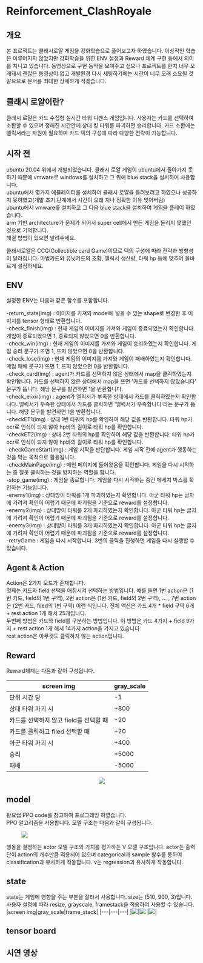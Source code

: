 # Reinforcement_ClashRoyale

## 개요
본 프로젝트는 클래시로얄 게임을 강화학습으로 풀어보고자 하였습니다. 이상적인 학습은 이루어지지 않았지만 강화학습을 위한 ENV 설정과 Reward 체계 구현 등에서 의미를 지니고 있습니다. 동영상으로 구현 동작을 보여주고 싶으나 프로젝트를 한지 너무 오래돼서 괜찮은 동영상이 없고 개발환경 다시 세팅하기에는 시간이 너무 오래 소요될 것 같으므로 문서를 최대한 상세하게 적겠습니다.

## 클래시 로얄이란?
클래시 로얄은 카드 수집형 실시간 타워 디펜스 게임입니다. 사용자는 카드를 선택하여 소환할 수 있으며 정해진 시간안에 상대 킹 타워를 파괴하면 승리합니다. 카드 소환에는 엘릭서라는 자원이 필요하며 카드 덱의 구성에 따라 다양한 전략이 가능합니다.

## 시작 전
ubuntu 20.04 위에서 개발되었습니다. 클래시 로얄 게임이 ubuntu에서 돌아가지 못하기 때문에 vmware로 windows를 설치하고 그 위에 blue stack을 설치하여 사용합니다.<br>
ubuntu에서 몇가지 에뮬레이터를 설치하여 클래시 로얄을 돌려보려고 하였으나 성공하지 못하였고(개발 초기 단계에서 시간이 오래 지나 정확한 이유 잊어버림) <br>
ubuntu에서 vmware를 설치하고 그 다음 blue stack을 설치하여 게임을 플레이 하였습니다.<br>
arm 기반 architecture가 문제가 되어서 super cell에서 만든 게임을 돌리지 못했던 것으로 기억합니다.<br>
해결 방법이 있으면 알려주세요.


클래시로얄은 CCG(Collectible card Game)이므로 덱의 구성에 따라 전략과 방향성이 달라집니다. 마법카드와 유닛카드의 조합, 앨릭서 생산량, 타워 hp 등에 맞추어 올바르게 설정하세요.

## ENV

설정한 ENV는 다음과 같은 함수를 포함합니다.

 -return_state(img) : 이미지를 가져와 model에 넣을 수 있는 shape로 변경한 후 이미지를 tensor 형태로 반환합니다.<br>
 -check_finish(img) : 현재 게임의 이미지를 가져와 게임이 종료되었는지 확인합니다. 게임이 종료되었으면 1, 종료되지 않았으면 0을 반환합니다.<br>
 -check_win(img) : 현재 게임의 이미지를 가져와 게임이 승리하였는지 확인합니다. 게임 승리 문구가 뜨면 1, 뜨지 않았으면 0을 반환합니다. <br>
 -check_lose(img) : 현재 게임의 이미지를 가져와 게임이 패배하였는지 확인합니다. 게임 패배 문구가 뜨면 1, 뜨지 않았으면 0을 반환합니다. <br>
 -check_card(img) : agent가 카드를 선택하지 않은 상태에서 map을 클릭하였는지 확인합니다. 카드를 선택하지 않은 상태에서 map을 뜨면 '카드를 선택하지 않았습니다' 문구가 뜹니다. 해당 문구를 발견하면 1을 반환합니다.<br>
 -check_elixir(img) : agent가 엘릭서가 부족한 상태에서 카드를 클릭하였는지 확인합니다. 엘릭서가 부족한 상태에서 카드를 클릭하면 '엘릭서가 부족합니다'라는 문구가 뜹니다. 해당 문구를 발견하면 1을 반환합니다.<br>
 -checkET1(img) : 상대 1번 타워의 hp를 확인하여 해당 값을 반환합니다. 타워 hp가 ocr로 인식이 되지 않아 hp바의 길이로 타워 hp를 확인합니다.<br>
 -checkET2(img) : 상대 2번 타워의 hp를 확인하여 해당 값을 반환합니다. 타워 hp가 ocr로 인식이 되지 않아 hp바의 길이로 타워 hp를 확인합니다.<br>
 -checkGameStart(img) : 게임 시작을 판단합니다. 게임 시작 전에 agent가 행동하는 것을 막는 목적으로 활용됩니다.<br>
 -checkMainPage(img) : 메인 페이지에 들어왔음을 확인합니다. 게임을 다시 시작하는 중 잘못 클릭하는 것을 방지하는 역할을 합니다.<br>
 -stop_game(img) : 게임을 종료합니다. 게임을 다시 시작하는 중간 메세지 박스를 확인하는 기능입니다.<br>
 -enemy1(img) : 상대방이 타워를 1개 파괴하였는지 확인합니다. 아군 타워 hp는 글자에 가려져 확인이 어렵기 때문에 파괴됨을 기준으로 reward를 설정합니다.<br>
 -enemy2(img) : 상대방이 타워를 2개 파괴하였는지 확인합니다. 아군 타워 hp는 글자에 가려져 확인이 어렵기 때문에 파괴됨을 기준으로 reward를 설정합니다.<br>
 -enemy3(img) : 상대방이 타워를 3개 파괴하였는지 확인합니다. 아군 타워 hp는 글자에 가려져 확인이 어렵기 때문에 파괴됨을 기준으로 reward를 설정합니다.<br>
 -retryGame : 게임을 다시 시작합니다. 3번의 클릭을 진행하면 게임을 다시 실행할 수 있습니다.<br>

## Agent & Action

Action은 2가지 모드가 존재합니다.<br>
첫째는 카드와 field 선택을 매칭시켜 선택하는 방법입니다. 예를 들면 1번 action은 (1번 카드, field의 1번 구역), 2번 action은 (1번 카드, field의 2번 구역), ... , 7번 action은 (2번 카드, filed의 1번 구역) 이런 식입니다. 전체 액션은 카드 4개 * field 구역 6개 + rest action 1개 해서 25개입니다.<br>
두번째 방법은 카드와 field를 구분하는 방법입니다. 이 방법은 카드 4가지 + field 9가지 + rest action 1개 해서 14가지 action을 가지고 있습니다.<br>
rest action은 아무것도 클릭하지 않는 action입니다.<br>

## Reward
Reward체계는 다음과 같이 구성됩니다.<br>
<p align="center">
 
|screen img|gray_scale|
|---|---|
|단위 시간 당|-1|
|상대 타워 파괴 시|+800|
|카드를 선택하지 않고 field를 선택할 때|-20|
|카드를 클릭하고 filed 선택할 때|+20|
|아군 타워 파괴 시|+400|
|승리|+5000|
|패배|-5000|

</p>

<figure>
 <p align="center">
  <img src="https://github.com/tuuktuc86/Reinforcement_ClashRoyale/blob/main/cr_test/reward.jpg">
 </p>
    
</figure>


## model
팡요랩 PPO code를 참고하여 프로그래밍 하였습니다.<br>
PPO 알고리즘을 사용합니다. 모델 구조는 다음과 같이 구성됩니다. 
<figure>
    <img src="https://github.com/tuuktuc86/Reinforcement_ClashRoyale/blob/main/cr_test/model_img.JPG">
</figure>
행동을 결정하는 actor 모델 구조와 가치를 평가하는 V 모델 구조입니다. actor는 출력단이 action의 개수만큼 적용되어 있으며 categorical과 sample 함수를 통하여 classification과 유사하게 작동합니다. v는 regression과 유사하게 작동합니다.

## state
state는 게임에 영향을 주는 부분을 잘라서 사용합니다. size는 (510, 900, 3)입니다.<br>
사용자 설정에 따라 resize, grayscale, framestack을 적용하여 사용할 수 있습니다.
|screen img|gray_scale|frame_stack|
|---|---|---|
|<img src="https://github.com/tuuktuc86/Reinforcement_ClashRoyale/blob/main/cr_test/play_screen.png">|<img src="https://github.com/tuuktuc86/Reinforcement_ClashRoyale/blob/main/cr_test/play_screen_gray.png"> |<img src="https://github.com/tuuktuc86/Reinforcement_ClashRoyale/blob/main/cr_test/framestack.jpg">|


## tensor board

## 시연 영상


